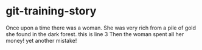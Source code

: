 # git-training-story

Once upon a time there was a woman. She was very rich from a pile of gold she found in the dark forest.
this is line 3 
Then the woman spent all her money!
yet another mistake!
